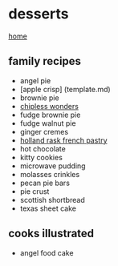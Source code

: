# desserts
[home](../index.md)

## family recipes
- angel pie
- [apple crisp] (template.md)
- brownie pie
- [chipless wonders](chipless-wonders.md)
- fudge brownie pie
- fudge walnut pie
- ginger cremes
- [holland rask french pastry](holland-rusk.md)
- hot chocolate
- kitty cookies
- microwave pudding
- molasses crinkles
- pecan pie bars
- pie crust
- scottish shortbread
- texas sheet cake


## cooks illustrated
- angel food cake
